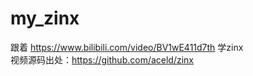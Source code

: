 # my_zinx
跟着 https://www.bilibili.com/video/BV1wE411d7th 学zinx  
视频源码出处：https://github.com/aceld/zinx

